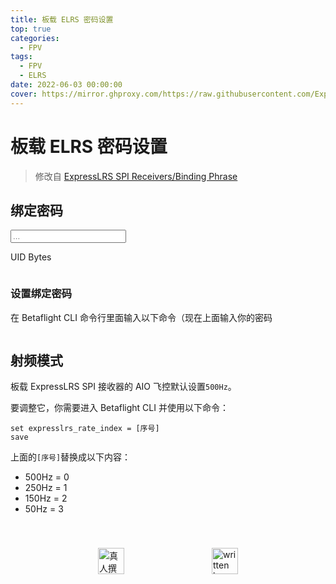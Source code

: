 ```yaml
---
title: 板载 ELRS 密码设置
top: true
categories:
  - FPV
tags:
  - FPV
  - ELRS
date: 2022-06-03 00:00:00
cover: https://mirror.ghproxy.com/https://raw.githubusercontent.com/ExpressLRS/ExpressLRS-Hardware/master/img/banner.png
---
```


# 板载 ELRS 密码设置

> 修改自 [ExpressLRS SPI Receivers/Binding Phrase](https://www.expresslrs.org/2.0/hardware/spi-receivers/#binding-phrase)

## 绑定密码

<div class=bp-wrapper>
    <input class="bp-input" type=text placeholder=... autocomplete=off>
</div>

UID Bytes

<div class=highlight>
    <pre><code></code></pre>
</div>

### 设置绑定密码

在 Betaflight CLI 命令行里面输入以下命令（现在上面输入你的密码

<div class=highlight>
    <pre><code></code></pre>
</div>

## 射频模式

板载 ExpressLRS SPI 接收器的 AIO 飞控默认设置`500Hz`。

要调整它，你需要进入 Betaflight CLI 并使用以下命令：

<div class=highlight>
    <pre><code>set expresslrs_rate_index = [序号]<br>save</code></pre>
</div>

上面的`[序号]`替换成以下内容：

- 500Hz = 0
- 250Hz = 1
- 150Hz = 2
- 50Hz = 3

<div style="display: flex;align-items: center;justify-content: space-evenly;padding-top: 40px;">
  <img src="https://mirror.ghproxy.com/https://raw.githubusercontent.com/L1cardo/l1cardo.github.io/blog/themes/butterfly/source/img/notbyai_cn.png" alt="真人撰写" style="height: 42px;">
  <img src="https://mirror.ghproxy.com/https://raw.githubusercontent.com/L1cardo/l1cardo.github.io/blog/themes/butterfly/source/img/notbyai_en.png" alt="written by human" style="height: 42px;">
</div>

<script type=text/javascript>
    window.addEventListener("load", (event) => {
        initBindingPhraseGen();
    });
</script>
<script type=text/javascript>
    function getBytesFromWordArray(wordArray) {
        const result = [];
        result.push(wordArray.words[0] >>> 24);
        result.push((wordArray.words[0] >>> 16) & 0xff);
        result.push((wordArray.words[0] >>> 8) & 0xff);
        result.push(wordArray.words[0] & 0xff);
        result.push(wordArray.words[1] >>> 24);
        result.push((wordArray.words[1] >>> 16) & 0xff);
        return result;
    }
    function uidBytesFromText(text) {
        const bindingPhraseFull = `-DMY_BINDING_PHRASE="${text}"`;
        const bindingPhraseFullEncoded = CryptoJS.enc.Utf8.parse(bindingPhraseFull);
        const bindingPhraseHashed = CryptoJS.MD5(bindingPhraseFullEncoded);
        const uidBytes = getBytesFromWordArray(bindingPhraseHashed);
        return uidBytes;
        }
    function initBindingPhraseGen() {
        const codeTags = document.getElementsByTagName("code");
        const codeTagsArr = [...codeTags];
        const emptyCodeTags = codeTagsArr.filter((codeTag) => {
            return codeTag.innerText.trim() === "";
        });
        if (emptyCodeTags.length !== 2) {
            return;
        }
        const [output, bfOutput] = emptyCodeTags;
        output.textContent = "";
        function setOutput(text) {
            const uidBytes = uidBytesFromText(text);
            output.textContent = uidBytes;
            bfOutput.textContent = `set expresslrs_uid = ${uidBytes}\nsave`;
        }
        function updateValue(e) {
            setOutput(e.target.value);
        }
        const input = document.querySelector(".bp-input");
        if (!input) {
            return;
        }
        input.addEventListener("input", updateValue);
        setOutput("");
    }
</script>
<!-- crypto-js -->
<script>
    !function(t,e){"object"==typeof exports?module.exports=exports=e():"function"==typeof define&&define.amd?define([],e):t.CryptoJS=e()}(this,function(){var n,o,s,a,h,t,e,l,r,i,c,f,d,u,p,S,x,b,A,H,z,_,v,g,y,B,w,k,m,C,D,E,R,M,F,P,W,O,I,U=U||function(h){var i;if("undefined"!=typeof window&&window.crypto&&(i=window.crypto),"undefined"!=typeof self&&self.crypto&&(i=self.crypto),!(i=!(i=!(i="undefined"!=typeof globalThis&&globalThis.crypto?globalThis.crypto:i)&&"undefined"!=typeof window&&window.msCrypto?window.msCrypto:i)&&"undefined"!=typeof global&&global.crypto?global.crypto:i)&&"function"==typeof require)try{i=require("crypto")}catch(t){}var r=Object.create||function(t){return e.prototype=t,t=new e,e.prototype=null,t};function e(){}var t={},n=t.lib={},o=n.Base={extend:function(t){var e=r(this);return t&&e.mixIn(t),e.hasOwnProperty("init")&&this.init!==e.init||(e.init=function(){e.$super.init.apply(this,arguments)}),(e.init.prototype=e).$super=this,e},create:function(){var t=this.extend();return t.init.apply(t,arguments),t},init:function(){},mixIn:function(t){for(var e in t)t.hasOwnProperty(e)&&(this[e]=t[e]);t.hasOwnProperty("toString")&&(this.toString=t.toString)},clone:function(){return this.init.prototype.extend(this)}},l=n.WordArray=o.extend({init:function(t,e){t=this.words=t||[],this.sigBytes=null!=e?e:4*t.length},toString:function(t){return(t||c).stringify(this)},concat:function(t){var e=this.words,r=t.words,i=this.sigBytes,n=t.sigBytes;if(this.clamp(),i%4)for(var o=0;o<n;o++){var s=r[o>>>2]>>>24-o%4*8&255;e[i+o>>>2]|=s<<24-(i+o)%4*8}else for(var c=0;c<n;c+=4)e[i+c>>>2]=r[c>>>2];return this.sigBytes+=n,this},clamp:function(){var t=this.words,e=this.sigBytes;t[e>>>2]&=4294967295<<32-e%4*8,t.length=h.ceil(e/4)},clone:function(){var t=o.clone.call(this);return t.words=this.words.slice(0),t},random:function(t){for(var e=[],r=0;r<t;r+=4)e.push(function(){if(i){if("function"==typeof i.getRandomValues)try{return i.getRandomValues(new Uint32Array(1))[0]}catch(t){}if("function"==typeof i.randomBytes)try{return i.randomBytes(4).readInt32LE()}catch(t){}}throw new Error("Native crypto module could not be used to get secure random number.")}());return new l.init(e,t)}}),s=t.enc={},c=s.Hex={stringify:function(t){for(var e=t.words,r=t.sigBytes,i=[],n=0;n<r;n++){var o=e[n>>>2]>>>24-n%4*8&255;i.push((o>>>4).toString(16)),i.push((15&o).toString(16))}return i.join("")},parse:function(t){for(var e=t.length,r=[],i=0;i<e;i+=2)r[i>>>3]|=parseInt(t.substr(i,2),16)<<24-i%8*4;return new l.init(r,e/2)}},a=s.Latin1={stringify:function(t){for(var e=t.words,r=t.sigBytes,i=[],n=0;n<r;n++){var o=e[n>>>2]>>>24-n%4*8&255;i.push(String.fromCharCode(o))}return i.join("")},parse:function(t){for(var e=t.length,r=[],i=0;i<e;i++)r[i>>>2]|=(255&t.charCodeAt(i))<<24-i%4*8;return new l.init(r,e)}},f=s.Utf8={stringify:function(t){try{return decodeURIComponent(escape(a.stringify(t)))}catch(t){throw new Error("Malformed UTF-8 data")}},parse:function(t){return a.parse(unescape(encodeURIComponent(t)))}},d=n.BufferedBlockAlgorithm=o.extend({reset:function(){this._data=new l.init,this._nDataBytes=0},_append:function(t){"string"==typeof t&&(t=f.parse(t)),this._data.concat(t),this._nDataBytes+=t.sigBytes},_process:function(t){var e,r=this._data,i=r.words,n=r.sigBytes,o=this.blockSize,s=n/(4*o),c=(s=t?h.ceil(s):h.max((0|s)-this._minBufferSize,0))*o,n=h.min(4*c,n);if(c){for(var a=0;a<c;a+=o)this._doProcessBlock(i,a);e=i.splice(0,c),r.sigBytes-=n}return new l.init(e,n)},clone:function(){var t=o.clone.call(this);return t._data=this._data.clone(),t},_minBufferSize:0}),u=(n.Hasher=d.extend({cfg:o.extend(),init:function(t){this.cfg=this.cfg.extend(t),this.reset()},reset:function(){d.reset.call(this),this._doReset()},update:function(t){return this._append(t),this._process(),this},finalize:function(t){return t&&this._append(t),this._doFinalize()},blockSize:16,_createHelper:function(r){return function(t,e){return new r.init(e).finalize(t)}},_createHmacHelper:function(r){return function(t,e){return new u.HMAC.init(r,e).finalize(t)}}}),t.algo={});return t}(Math);function K(t,e,r){return t&e|~t&r}function X(t,e,r){return t&r|e&~r}function L(t,e){return t<<e|t>>>32-e}function j(t,e,r,i){var n,o=this._iv;o?(n=o.slice(0),this._iv=void 0):n=this._prevBlock,i.encryptBlock(n,0);for(var s=0;s<r;s++)t[e+s]^=n[s]}function T(t){var e,r,i;return 255==(t>>24&255)?(r=t>>8&255,i=255&t,255===(e=t>>16&255)?(e=0,255===r?(r=0,255===i?i=0:++i):++r):++e,t=0,t+=e<<16,t+=r<<8,t+=i):t+=1<<24,t}function N(){for(var t=this._X,e=this._C,r=0;r<8;r++)E[r]=e[r];e[0]=e[0]+1295307597+this._b|0,e[1]=e[1]+3545052371+(e[0]>>>0<E[0]>>>0?1:0)|0,e[2]=e[2]+886263092+(e[1]>>>0<E[1]>>>0?1:0)|0,e[3]=e[3]+1295307597+(e[2]>>>0<E[2]>>>0?1:0)|0,e[4]=e[4]+3545052371+(e[3]>>>0<E[3]>>>0?1:0)|0,e[5]=e[5]+886263092+(e[4]>>>0<E[4]>>>0?1:0)|0,e[6]=e[6]+1295307597+(e[5]>>>0<E[5]>>>0?1:0)|0,e[7]=e[7]+3545052371+(e[6]>>>0<E[6]>>>0?1:0)|0,this._b=e[7]>>>0<E[7]>>>0?1:0;for(r=0;r<8;r++){var i=t[r]+e[r],n=65535&i,o=i>>>16;R[r]=((n*n>>>17)+n*o>>>15)+o*o^((4294901760&i)*i|0)+((65535&i)*i|0)}t[0]=R[0]+(R[7]<<16|R[7]>>>16)+(R[6]<<16|R[6]>>>16)|0,t[1]=R[1]+(R[0]<<8|R[0]>>>24)+R[7]|0,t[2]=R[2]+(R[1]<<16|R[1]>>>16)+(R[0]<<16|R[0]>>>16)|0,t[3]=R[3]+(R[2]<<8|R[2]>>>24)+R[1]|0,t[4]=R[4]+(R[3]<<16|R[3]>>>16)+(R[2]<<16|R[2]>>>16)|0,t[5]=R[5]+(R[4]<<8|R[4]>>>24)+R[3]|0,t[6]=R[6]+(R[5]<<16|R[5]>>>16)+(R[4]<<16|R[4]>>>16)|0,t[7]=R[7]+(R[6]<<8|R[6]>>>24)+R[5]|0}function q(){for(var t=this._X,e=this._C,r=0;r<8;r++)O[r]=e[r];e[0]=e[0]+1295307597+this._b|0,e[1]=e[1]+3545052371+(e[0]>>>0<O[0]>>>0?1:0)|0,e[2]=e[2]+886263092+(e[1]>>>0<O[1]>>>0?1:0)|0,e[3]=e[3]+1295307597+(e[2]>>>0<O[2]>>>0?1:0)|0,e[4]=e[4]+3545052371+(e[3]>>>0<O[3]>>>0?1:0)|0,e[5]=e[5]+886263092+(e[4]>>>0<O[4]>>>0?1:0)|0,e[6]=e[6]+1295307597+(e[5]>>>0<O[5]>>>0?1:0)|0,e[7]=e[7]+3545052371+(e[6]>>>0<O[6]>>>0?1:0)|0,this._b=e[7]>>>0<O[7]>>>0?1:0;for(r=0;r<8;r++){var i=t[r]+e[r],n=65535&i,o=i>>>16;I[r]=((n*n>>>17)+n*o>>>15)+o*o^((4294901760&i)*i|0)+((65535&i)*i|0)}t[0]=I[0]+(I[7]<<16|I[7]>>>16)+(I[6]<<16|I[6]>>>16)|0,t[1]=I[1]+(I[0]<<8|I[0]>>>24)+I[7]|0,t[2]=I[2]+(I[1]<<16|I[1]>>>16)+(I[0]<<16|I[0]>>>16)|0,t[3]=I[3]+(I[2]<<8|I[2]>>>24)+I[1]|0,t[4]=I[4]+(I[3]<<16|I[3]>>>16)+(I[2]<<16|I[2]>>>16)|0,t[5]=I[5]+(I[4]<<8|I[4]>>>24)+I[3]|0,t[6]=I[6]+(I[5]<<16|I[5]>>>16)+(I[4]<<16|I[4]>>>16)|0,t[7]=I[7]+(I[6]<<8|I[6]>>>24)+I[5]|0}return F=(M=U).lib,n=F.Base,o=F.WordArray,(M=M.x64={}).Word=n.extend({init:function(t,e){this.high=t,this.low=e}}),M.WordArray=n.extend({init:function(t,e){t=this.words=t||[],this.sigBytes=null!=e?e:8*t.length},toX32:function(){for(var t=this.words,e=t.length,r=[],i=0;i<e;i++){var n=t[i];r.push(n.high),r.push(n.low)}return o.create(r,this.sigBytes)},clone:function(){for(var t=n.clone.call(this),e=t.words=this.words.slice(0),r=e.length,i=0;i<r;i++)e[i]=e[i].clone();return t}}),"function"==typeof ArrayBuffer&&(P=U.lib.WordArray,s=P.init,(P.init=function(t){if((t=(t=t instanceof ArrayBuffer?new Uint8Array(t):t)instanceof Int8Array||"undefined"!=typeof Uint8ClampedArray&&t instanceof Uint8ClampedArray||t instanceof Int16Array||t instanceof Uint16Array||t instanceof Int32Array||t instanceof Uint32Array||t instanceof Float32Array||t instanceof Float64Array?new Uint8Array(t.buffer,t.byteOffset,t.byteLength):t)instanceof Uint8Array){for(var e=t.byteLength,r=[],i=0;i<e;i++)r[i>>>2]|=t[i]<<24-i%4*8;s.call(this,r,e)}else s.apply(this,arguments)}).prototype=P),function(){var t=U,n=t.lib.WordArray,t=t.enc;t.Utf16=t.Utf16BE={stringify:function(t){for(var e=t.words,r=t.sigBytes,i=[],n=0;n<r;n+=2){var o=e[n>>>2]>>>16-n%4*8&65535;i.push(String.fromCharCode(o))}return i.join("")},parse:function(t){for(var e=t.length,r=[],i=0;i<e;i++)r[i>>>1]|=t.charCodeAt(i)<<16-i%2*16;return n.create(r,2*e)}};function s(t){return t<<8&4278255360|t>>>8&16711935}t.Utf16LE={stringify:function(t){for(var e=t.words,r=t.sigBytes,i=[],n=0;n<r;n+=2){var o=s(e[n>>>2]>>>16-n%4*8&65535);i.push(String.fromCharCode(o))}return i.join("")},parse:function(t){for(var e=t.length,r=[],i=0;i<e;i++)r[i>>>1]|=s(t.charCodeAt(i)<<16-i%2*16);return n.create(r,2*e)}}}(),a=(w=U).lib.WordArray,w.enc.Base64={stringify:function(t){var e=t.words,r=t.sigBytes,i=this._map;t.clamp();for(var n=[],o=0;o<r;o+=3)for(var s=(e[o>>>2]>>>24-o%4*8&255)<<16|(e[o+1>>>2]>>>24-(o+1)%4*8&255)<<8|e[o+2>>>2]>>>24-(o+2)%4*8&255,c=0;c<4&&o+.75*c<r;c++)n.push(i.charAt(s>>>6*(3-c)&63));var a=i.charAt(64);if(a)for(;n.length%4;)n.push(a);return n.join("")},parse:function(t){var e=t.length,r=this._map;if(!(i=this._reverseMap))for(var i=this._reverseMap=[],n=0;n<r.length;n++)i[r.charCodeAt(n)]=n;var o=r.charAt(64);return!o||-1!==(o=t.indexOf(o))&&(e=o),function(t,e,r){for(var i=[],n=0,o=0;o<e;o++){var s,c;o%4&&(s=r[t.charCodeAt(o-1)]<<o%4*2,c=r[t.charCodeAt(o)]>>>6-o%4*2,c=s|c,i[n>>>2]|=c<<24-n%4*8,n++)}return a.create(i,n)}(t,e,i)},_map:"ABCDEFGHIJKLMNOPQRSTUVWXYZabcdefghijklmnopqrstuvwxyz0123456789+/="},h=(F=U).lib.WordArray,F.enc.Base64url={stringify:function(t,e=!0){var r=t.words,i=t.sigBytes,n=e?this._safe_map:this._map;t.clamp();for(var o=[],s=0;s<i;s+=3)for(var c=(r[s>>>2]>>>24-s%4*8&255)<<16|(r[s+1>>>2]>>>24-(s+1)%4*8&255)<<8|r[s+2>>>2]>>>24-(s+2)%4*8&255,a=0;a<4&&s+.75*a<i;a++)o.push(n.charAt(c>>>6*(3-a)&63));var h=n.charAt(64);if(h)for(;o.length%4;)o.push(h);return o.join("")},parse:function(t,e=!0){var r=t.length,i=e?this._safe_map:this._map;if(!(n=this._reverseMap))for(var n=this._reverseMap=[],o=0;o<i.length;o++)n[i.charCodeAt(o)]=o;e=i.charAt(64);return!e||-1!==(e=t.indexOf(e))&&(r=e),function(t,e,r){for(var i=[],n=0,o=0;o<e;o++){var s,c;o%4&&(s=r[t.charCodeAt(o-1)]<<o%4*2,c=r[t.charCodeAt(o)]>>>6-o%4*2,c=s|c,i[n>>>2]|=c<<24-n%4*8,n++)}return h.create(i,n)}(t,r,n)},_map:"ABCDEFGHIJKLMNOPQRSTUVWXYZabcdefghijklmnopqrstuvwxyz0123456789+/=",_safe_map:"ABCDEFGHIJKLMNOPQRSTUVWXYZabcdefghijklmnopqrstuvwxyz0123456789-_"},function(a){var t=U,e=t.lib,r=e.WordArray,i=e.Hasher,e=t.algo,A=[];!function(){for(var t=0;t<64;t++)A[t]=4294967296*a.abs(a.sin(t+1))|0}();e=e.MD5=i.extend({_doReset:function(){this._hash=new r.init([1732584193,4023233417,2562383102,271733878])},_doProcessBlock:function(t,e){for(var r=0;r<16;r++){var i=e+r,n=t[i];t[i]=16711935&(n<<8|n>>>24)|4278255360&(n<<24|n>>>8)}var o=this._hash.words,s=t[e+0],c=t[e+1],a=t[e+2],h=t[e+3],l=t[e+4],f=t[e+5],d=t[e+6],u=t[e+7],p=t[e+8],_=t[e+9],y=t[e+10],v=t[e+11],g=t[e+12],B=t[e+13],w=t[e+14],k=t[e+15],m=H(m=o[0],b=o[1],x=o[2],S=o[3],s,7,A[0]),S=H(S,m,b,x,c,12,A[1]),x=H(x,S,m,b,a,17,A[2]),b=H(b,x,S,m,h,22,A[3]);m=H(m,b,x,S,l,7,A[4]),S=H(S,m,b,x,f,12,A[5]),x=H(x,S,m,b,d,17,A[6]),b=H(b,x,S,m,u,22,A[7]),m=H(m,b,x,S,p,7,A[8]),S=H(S,m,b,x,_,12,A[9]),x=H(x,S,m,b,y,17,A[10]),b=H(b,x,S,m,v,22,A[11]),m=H(m,b,x,S,g,7,A[12]),S=H(S,m,b,x,B,12,A[13]),x=H(x,S,m,b,w,17,A[14]),m=z(m,b=H(b,x,S,m,k,22,A[15]),x,S,c,5,A[16]),S=z(S,m,b,x,d,9,A[17]),x=z(x,S,m,b,v,14,A[18]),b=z(b,x,S,m,s,20,A[19]),m=z(m,b,x,S,f,5,A[20]),S=z(S,m,b,x,y,9,A[21]),x=z(x,S,m,b,k,14,A[22]),b=z(b,x,S,m,l,20,A[23]),m=z(m,b,x,S,_,5,A[24]),S=z(S,m,b,x,w,9,A[25]),x=z(x,S,m,b,h,14,A[26]),b=z(b,x,S,m,p,20,A[27]),m=z(m,b,x,S,B,5,A[28]),S=z(S,m,b,x,a,9,A[29]),x=z(x,S,m,b,u,14,A[30]),m=C(m,b=z(b,x,S,m,g,20,A[31]),x,S,f,4,A[32]),S=C(S,m,b,x,p,11,A[33]),x=C(x,S,m,b,v,16,A[34]),b=C(b,x,S,m,w,23,A[35]),m=C(m,b,x,S,c,4,A[36]),S=C(S,m,b,x,l,11,A[37]),x=C(x,S,m,b,u,16,A[38]),b=C(b,x,S,m,y,23,A[39]),m=C(m,b,x,S,B,4,A[40]),S=C(S,m,b,x,s,11,A[41]),x=C(x,S,m,b,h,16,A[42]),b=C(b,x,S,m,d,23,A[43]),m=C(m,b,x,S,_,4,A[44]),S=C(S,m,b,x,g,11,A[45]),x=C(x,S,m,b,k,16,A[46]),m=D(m,b=C(b,x,S,m,a,23,A[47]),x,S,s,6,A[48]),S=D(S,m,b,x,u,10,A[49]),x=D(x,S,m,b,w,15,A[50]),b=D(b,x,S,m,f,21,A[51]),m=D(m,b,x,S,g,6,A[52]),S=D(S,m,b,x,h,10,A[53]),x=D(x,S,m,b,y,15,A[54]),b=D(b,x,S,m,c,21,A[55]),m=D(m,b,x,S,p,6,A[56]),S=D(S,m,b,x,k,10,A[57]),x=D(x,S,m,b,d,15,A[58]),b=D(b,x,S,m,B,21,A[59]),m=D(m,b,x,S,l,6,A[60]),S=D(S,m,b,x,v,10,A[61]),x=D(x,S,m,b,a,15,A[62]),b=D(b,x,S,m,_,21,A[63]),o[0]=o[0]+m|0,o[1]=o[1]+b|0,o[2]=o[2]+x|0,o[3]=o[3]+S|0},_doFinalize:function(){var t=this._data,e=t.words,r=8*this._nDataBytes,i=8*t.sigBytes;e[i>>>5]|=128<<24-i%32;var n=a.floor(r/4294967296),r=r;e[15+(64+i>>>9<<4)]=16711935&(n<<8|n>>>24)|4278255360&(n<<24|n>>>8),e[14+(64+i>>>9<<4)]=16711935&(r<<8|r>>>24)|4278255360&(r<<24|r>>>8),t.sigBytes=4*(e.length+1),this._process();for(var e=this._hash,o=e.words,s=0;s<4;s++){var c=o[s];o[s]=16711935&(c<<8|c>>>24)|4278255360&(c<<24|c>>>8)}return e},clone:function(){var t=i.clone.call(this);return t._hash=this._hash.clone(),t}});function H(t,e,r,i,n,o,s){s=t+(e&r|~e&i)+n+s;return(s<<o|s>>>32-o)+e}function z(t,e,r,i,n,o,s){s=t+(e&i|r&~i)+n+s;return(s<<o|s>>>32-o)+e}function C(t,e,r,i,n,o,s){s=t+(e^r^i)+n+s;return(s<<o|s>>>32-o)+e}function D(t,e,r,i,n,o,s){s=t+(r^(e|~i))+n+s;return(s<<o|s>>>32-o)+e}t.MD5=i._createHelper(e),t.HmacMD5=i._createHmacHelper(e)}(Math),P=(M=U).lib,t=P.WordArray,e=P.Hasher,P=M.algo,l=[],P=P.SHA1=e.extend({_doReset:function(){this._hash=new t.init([1732584193,4023233417,2562383102,271733878,3285377520])},_doProcessBlock:function(t,e){for(var r=this._hash.words,i=r[0],n=r[1],o=r[2],s=r[3],c=r[4],a=0;a<80;a++){a<16?l[a]=0|t[e+a]:(h=l[a-3]^l[a-8]^l[a-14]^l[a-16],l[a]=h<<1|h>>>31);var h=(i<<5|i>>>27)+c+l[a];h+=a<20?1518500249+(n&o|~n&s):a<40?1859775393+(n^o^s):a<60?(n&o|n&s|o&s)-1894007588:(n^o^s)-899497514,c=s,s=o,o=n<<30|n>>>2,n=i,i=h}r[0]=r[0]+i|0,r[1]=r[1]+n|0,r[2]=r[2]+o|0,r[3]=r[3]+s|0,r[4]=r[4]+c|0},_doFinalize:function(){var t=this._data,e=t.words,r=8*this._nDataBytes,i=8*t.sigBytes;return e[i>>>5]|=128<<24-i%32,e[14+(64+i>>>9<<4)]=Math.floor(r/4294967296),e[15+(64+i>>>9<<4)]=r,t.sigBytes=4*e.length,this._process(),this._hash},clone:function(){var t=e.clone.call(this);return t._hash=this._hash.clone(),t}}),M.SHA1=e._createHelper(P),M.HmacSHA1=e._createHmacHelper(P),function(n){var t=U,e=t.lib,r=e.WordArray,i=e.Hasher,e=t.algo,o=[],p=[];!function(){function t(t){return 4294967296*(t-(0|t))|0}for(var e=2,r=0;r<64;)!function(t){for(var e=n.sqrt(t),r=2;r<=e;r++)if(!(t%r))return;return 1}(e)||(r<8&&(o[r]=t(n.pow(e,.5))),p[r]=t(n.pow(e,1/3)),r++),e++}();var _=[],e=e.SHA256=i.extend({_doReset:function(){this._hash=new r.init(o.slice(0))},_doProcessBlock:function(t,e){for(var r=this._hash.words,i=r[0],n=r[1],o=r[2],s=r[3],c=r[4],a=r[5],h=r[6],l=r[7],f=0;f<64;f++){f<16?_[f]=0|t[e+f]:(d=_[f-15],u=_[f-2],_[f]=((d<<25|d>>>7)^(d<<14|d>>>18)^d>>>3)+_[f-7]+((u<<15|u>>>17)^(u<<13|u>>>19)^u>>>10)+_[f-16]);var d=i&n^i&o^n&o,u=l+((c<<26|c>>>6)^(c<<21|c>>>11)^(c<<7|c>>>25))+(c&a^~c&h)+p[f]+_[f],l=h,h=a,a=c,c=s+u|0,s=o,o=n,n=i,i=u+(((i<<30|i>>>2)^(i<<19|i>>>13)^(i<<10|i>>>22))+d)|0}r[0]=r[0]+i|0,r[1]=r[1]+n|0,r[2]=r[2]+o|0,r[3]=r[3]+s|0,r[4]=r[4]+c|0,r[5]=r[5]+a|0,r[6]=r[6]+h|0,r[7]=r[7]+l|0},_doFinalize:function(){var t=this._data,e=t.words,r=8*this._nDataBytes,i=8*t.sigBytes;return e[i>>>5]|=128<<24-i%32,e[14+(64+i>>>9<<4)]=n.floor(r/4294967296),e[15+(64+i>>>9<<4)]=r,t.sigBytes=4*e.length,this._process(),this._hash},clone:function(){var t=i.clone.call(this);return t._hash=this._hash.clone(),t}});t.SHA256=i._createHelper(e),t.HmacSHA256=i._createHmacHelper(e)}(Math),r=(w=U).lib.WordArray,F=w.algo,i=F.SHA256,F=F.SHA224=i.extend({_doReset:function(){this._hash=new r.init([3238371032,914150663,812702999,4144912697,4290775857,1750603025,1694076839,3204075428])},_doFinalize:function(){var t=i._doFinalize.call(this);return t.sigBytes-=4,t}}),w.SHA224=i._createHelper(F),w.HmacSHA224=i._createHmacHelper(F),function(){var t=U,e=t.lib.Hasher,r=t.x64,i=r.Word,n=r.WordArray,r=t.algo;function o(){return i.create.apply(i,arguments)}var t1=[o(1116352408,3609767458),o(1899447441,602891725),o(3049323471,3964484399),o(3921009573,2173295548),o(961987163,4081628472),o(1508970993,3053834265),o(2453635748,2937671579),o(2870763221,3664609560),o(3624381080,2734883394),o(310598401,1164996542),o(607225278,1323610764),o(1426881987,3590304994),o(1925078388,4068182383),o(2162078206,991336113),o(2614888103,633803317),o(3248222580,3479774868),o(3835390401,2666613458),o(4022224774,944711139),o(264347078,2341262773),o(604807628,2007800933),o(770255983,1495990901),o(1249150122,1856431235),o(1555081692,3175218132),o(1996064986,2198950837),o(2554220882,3999719339),o(2821834349,766784016),o(2952996808,2566594879),o(3210313671,3203337956),o(3336571891,1034457026),o(3584528711,2466948901),o(113926993,3758326383),o(338241895,168717936),o(666307205,1188179964),o(773529912,1546045734),o(1294757372,1522805485),o(1396182291,2643833823),o(1695183700,2343527390),o(1986661051,1014477480),o(2177026350,1206759142),o(2456956037,344077627),o(2730485921,1290863460),o(2820302411,3158454273),o(3259730800,3505952657),o(3345764771,106217008),o(3516065817,3606008344),o(3600352804,1432725776),o(4094571909,1467031594),o(275423344,851169720),o(430227734,3100823752),o(506948616,1363258195),o(659060556,3750685593),o(883997877,3785050280),o(958139571,3318307427),o(1322822218,3812723403),o(1537002063,2003034995),o(1747873779,3602036899),o(1955562222,1575990012),o(2024104815,1125592928),o(2227730452,2716904306),o(2361852424,442776044),o(2428436474,593698344),o(2756734187,3733110249),o(3204031479,2999351573),o(3329325298,3815920427),o(3391569614,3928383900),o(3515267271,566280711),o(3940187606,3454069534),o(4118630271,4000239992),o(116418474,1914138554),o(174292421,2731055270),o(289380356,3203993006),o(460393269,320620315),o(685471733,587496836),o(852142971,1086792851),o(1017036298,365543100),o(1126000580,2618297676),o(1288033470,3409855158),o(1501505948,4234509866),o(1607167915,987167468),o(1816402316,1246189591)],e1=[];!function(){for(var t=0;t<80;t++)e1[t]=o()}();r=r.SHA512=e.extend({_doReset:function(){this._hash=new n.init([new i.init(1779033703,4089235720),new i.init(3144134277,2227873595),new i.init(1013904242,4271175723),new i.init(2773480762,1595750129),new i.init(1359893119,2917565137),new i.init(2600822924,725511199),new i.init(528734635,4215389547),new i.init(1541459225,327033209)])},_doProcessBlock:function(t,e){for(var r=this._hash.words,i=r[0],n=r[1],o=r[2],s=r[3],c=r[4],a=r[5],h=r[6],l=r[7],f=i.high,d=i.low,u=n.high,p=n.low,_=o.high,y=o.low,v=s.high,g=s.low,B=c.high,w=c.low,k=a.high,m=a.low,S=h.high,x=h.low,b=l.high,r=l.low,A=f,H=d,z=u,C=p,D=_,E=y,R=v,M=g,F=B,P=w,W=k,O=m,I=S,U=x,K=b,X=r,L=0;L<80;L++){var j,T,N=e1[L];L<16?(T=N.high=0|t[e+2*L],j=N.low=0|t[e+2*L+1]):($=(q=e1[L-15]).high,J=q.low,G=(Q=e1[L-2]).high,V=Q.low,Z=(Y=e1[L-7]).high,q=Y.low,Y=(Q=e1[L-16]).high,T=(T=(($>>>1|J<<31)^($>>>8|J<<24)^$>>>7)+Z+((j=(Z=(J>>>1|$<<31)^(J>>>8|$<<24)^(J>>>7|$<<25))+q)>>>0<Z>>>0?1:0))+((G>>>19|V<<13)^(G<<3|V>>>29)^G>>>6)+((j+=J=(V>>>19|G<<13)^(V<<3|G>>>29)^(V>>>6|G<<26))>>>0<J>>>0?1:0),j+=$=Q.low,N.high=T=T+Y+(j>>>0<$>>>0?1:0),N.low=j);var q=F&W^~F&I,Z=P&O^~P&U,V=A&z^A&D^z&D,G=(H>>>28|A<<4)^(H<<30|A>>>2)^(H<<25|A>>>7),J=t1[L],Q=J.high,Y=J.low,$=X+((P>>>14|F<<18)^(P>>>18|F<<14)^(P<<23|F>>>9)),N=K+((F>>>14|P<<18)^(F>>>18|P<<14)^(F<<23|P>>>9))+($>>>0<X>>>0?1:0),J=G+(H&C^H&E^C&E),K=I,X=U,I=W,U=O,W=F,O=P,F=R+(N=(N=(N=N+q+(($=$+Z)>>>0<Z>>>0?1:0))+Q+(($=$+Y)>>>0<Y>>>0?1:0))+T+(($=$+j)>>>0<j>>>0?1:0))+((P=M+$|0)>>>0<M>>>0?1:0)|0,R=D,M=E,D=z,E=C,z=A,C=H,A=N+(((A>>>28|H<<4)^(A<<30|H>>>2)^(A<<25|H>>>7))+V+(J>>>0<G>>>0?1:0))+((H=$+J|0)>>>0<$>>>0?1:0)|0}d=i.low=d+H,i.high=f+A+(d>>>0<H>>>0?1:0),p=n.low=p+C,n.high=u+z+(p>>>0<C>>>0?1:0),y=o.low=y+E,o.high=_+D+(y>>>0<E>>>0?1:0),g=s.low=g+M,s.high=v+R+(g>>>0<M>>>0?1:0),w=c.low=w+P,c.high=B+F+(w>>>0<P>>>0?1:0),m=a.low=m+O,a.high=k+W+(m>>>0<O>>>0?1:0),x=h.low=x+U,h.high=S+I+(x>>>0<U>>>0?1:0),r=l.low=r+X,l.high=b+K+(r>>>0<X>>>0?1:0)},_doFinalize:function(){var t=this._data,e=t.words,r=8*this._nDataBytes,i=8*t.sigBytes;return e[i>>>5]|=128<<24-i%32,e[30+(128+i>>>10<<5)]=Math.floor(r/4294967296),e[31+(128+i>>>10<<5)]=r,t.sigBytes=4*e.length,this._process(),this._hash.toX32()},clone:function(){var t=e.clone.call(this);return t._hash=this._hash.clone(),t},blockSize:32});t.SHA512=e._createHelper(r),t.HmacSHA512=e._createHmacHelper(r)}(),P=(M=U).x64,c=P.Word,f=P.WordArray,P=M.algo,d=P.SHA512,P=P.SHA384=d.extend({_doReset:function(){this._hash=new f.init([new c.init(3418070365,3238371032),new c.init(1654270250,914150663),new c.init(2438529370,812702999),new c.init(355462360,4144912697),new c.init(1731405415,4290775857),new c.init(2394180231,1750603025),new c.init(3675008525,1694076839),new c.init(1203062813,3204075428)])},_doFinalize:function(){var t=d._doFinalize.call(this);return t.sigBytes-=16,t}}),M.SHA384=d._createHelper(P),M.HmacSHA384=d._createHmacHelper(P),function(l){var t=U,e=t.lib,f=e.WordArray,i=e.Hasher,d=t.x64.Word,e=t.algo,A=[],H=[],z=[];!function(){for(var t=1,e=0,r=0;r<24;r++){A[t+5*e]=(r+1)*(r+2)/2%64;var i=(2*t+3*e)%5;t=e%5,e=i}for(t=0;t<5;t++)for(e=0;e<5;e++)H[t+5*e]=e+(2*t+3*e)%5*5;for(var n=1,o=0;o<24;o++){for(var s,c=0,a=0,h=0;h<7;h++)1&n&&((s=(1<<h)-1)<32?a^=1<<s:c^=1<<s-32),128&n?n=n<<1^113:n<<=1;z[o]=d.create(c,a)}}();var C=[];!function(){for(var t=0;t<25;t++)C[t]=d.create()}();e=e.SHA3=i.extend({cfg:i.cfg.extend({outputLength:512}),_doReset:function(){for(var t=this._state=[],e=0;e<25;e++)t[e]=new d.init;this.blockSize=(1600-2*this.cfg.outputLength)/32},_doProcessBlock:function(t,e){for(var r=this._state,i=this.blockSize/2,n=0;n<i;n++){var o=t[e+2*n],s=t[e+2*n+1],o=16711935&(o<<8|o>>>24)|4278255360&(o<<24|o>>>8);(m=r[n]).high^=s=16711935&(s<<8|s>>>24)|4278255360&(s<<24|s>>>8),m.low^=o}for(var c=0;c<24;c++){for(var a=0;a<5;a++){for(var h=0,l=0,f=0;f<5;f++)h^=(m=r[a+5*f]).high,l^=m.low;var d=C[a];d.high=h,d.low=l}for(a=0;a<5;a++)for(var u=C[(a+4)%5],p=C[(a+1)%5],_=p.high,p=p.low,h=u.high^(_<<1|p>>>31),l=u.low^(p<<1|_>>>31),f=0;f<5;f++)(m=r[a+5*f]).high^=h,m.low^=l;for(var y=1;y<25;y++){var v=(m=r[y]).high,g=m.low,B=A[y];l=B<32?(h=v<<B|g>>>32-B,g<<B|v>>>32-B):(h=g<<B-32|v>>>64-B,v<<B-32|g>>>64-B);B=C[H[y]];B.high=h,B.low=l}var w=C[0],k=r[0];w.high=k.high,w.low=k.low;for(a=0;a<5;a++)for(f=0;f<5;f++){var m=r[y=a+5*f],S=C[y],x=C[(a+1)%5+5*f],b=C[(a+2)%5+5*f];m.high=S.high^~x.high&b.high,m.low=S.low^~x.low&b.low}m=r[0],k=z[c];m.high^=k.high,m.low^=k.low}},_doFinalize:function(){var t=this._data,e=t.words,r=(this._nDataBytes,8*t.sigBytes),i=32*this.blockSize;e[r>>>5]|=1<<24-r%32,e[(l.ceil((1+r)/i)*i>>>5)-1]|=128,t.sigBytes=4*e.length,this._process();for(var n=this._state,e=this.cfg.outputLength/8,o=e/8,s=[],c=0;c<o;c++){var a=n[c],h=a.high,a=a.low,h=16711935&(h<<8|h>>>24)|4278255360&(h<<24|h>>>8);s.push(a=16711935&(a<<8|a>>>24)|4278255360&(a<<24|a>>>8)),s.push(h)}return new f.init(s,e)},clone:function(){for(var t=i.clone.call(this),e=t._state=this._state.slice(0),r=0;r<25;r++)e[r]=e[r].clone();return t}});t.SHA3=i._createHelper(e),t.HmacSHA3=i._createHmacHelper(e)}(Math),Math,F=(w=U).lib,u=F.WordArray,p=F.Hasher,F=w.algo,S=u.create([0,1,2,3,4,5,6,7,8,9,10,11,12,13,14,15,7,4,13,1,10,6,15,3,12,0,9,5,2,14,11,8,3,10,14,4,9,15,8,1,2,7,0,6,13,11,5,12,1,9,11,10,0,8,12,4,13,3,7,15,14,5,6,2,4,0,5,9,7,12,2,10,14,1,3,8,11,6,15,13]),x=u.create([5,14,7,0,9,2,11,4,13,6,15,8,1,10,3,12,6,11,3,7,0,13,5,10,14,15,8,12,4,9,1,2,15,5,1,3,7,14,6,9,11,8,12,2,10,0,4,13,8,6,4,1,3,11,15,0,5,12,2,13,9,7,10,14,12,15,10,4,1,5,8,7,6,2,13,14,0,3,9,11]),b=u.create([11,14,15,12,5,8,7,9,11,13,14,15,6,7,9,8,7,6,8,13,11,9,7,15,7,12,15,9,11,7,13,12,11,13,6,7,14,9,13,15,14,8,13,6,5,12,7,5,11,12,14,15,14,15,9,8,9,14,5,6,8,6,5,12,9,15,5,11,6,8,13,12,5,12,13,14,11,8,5,6]),A=u.create([8,9,9,11,13,15,15,5,7,7,8,11,14,14,12,6,9,13,15,7,12,8,9,11,7,7,12,7,6,15,13,11,9,7,15,11,8,6,6,14,12,13,5,14,13,13,7,5,15,5,8,11,14,14,6,14,6,9,12,9,12,5,15,8,8,5,12,9,12,5,14,6,8,13,6,5,15,13,11,11]),H=u.create([0,1518500249,1859775393,2400959708,2840853838]),z=u.create([1352829926,1548603684,1836072691,2053994217,0]),F=F.RIPEMD160=p.extend({_doReset:function(){this._hash=u.create([1732584193,4023233417,2562383102,271733878,3285377520])},_doProcessBlock:function(t,e){for(var r=0;r<16;r++){var i=e+r,n=t[i];t[i]=16711935&(n<<8|n>>>24)|4278255360&(n<<24|n>>>8)}for(var o,s,c,a,h,l,f=this._hash.words,d=H.words,u=z.words,p=S.words,_=x.words,y=b.words,v=A.words,g=o=f[0],B=s=f[1],w=c=f[2],k=a=f[3],m=h=f[4],r=0;r<80;r+=1)l=o+t[e+p[r]]|0,l+=r<16?(s^c^a)+d[0]:r<32?K(s,c,a)+d[1]:r<48?((s|~c)^a)+d[2]:r<64?X(s,c,a)+d[3]:(s^(c|~a))+d[4],l=(l=L(l|=0,y[r]))+h|0,o=h,h=a,a=L(c,10),c=s,s=l,l=g+t[e+_[r]]|0,l+=r<16?(B^(w|~k))+u[0]:r<32?X(B,w,k)+u[1]:r<48?((B|~w)^k)+u[2]:r<64?K(B,w,k)+u[3]:(B^w^k)+u[4],l=(l=L(l|=0,v[r]))+m|0,g=m,m=k,k=L(w,10),w=B,B=l;l=f[1]+c+k|0,f[1]=f[2]+a+m|0,f[2]=f[3]+h+g|0,f[3]=f[4]+o+B|0,f[4]=f[0]+s+w|0,f[0]=l},_doFinalize:function(){var t=this._data,e=t.words,r=8*this._nDataBytes,i=8*t.sigBytes;e[i>>>5]|=128<<24-i%32,e[14+(64+i>>>9<<4)]=16711935&(r<<8|r>>>24)|4278255360&(r<<24|r>>>8),t.sigBytes=4*(e.length+1),this._process();for(var e=this._hash,n=e.words,o=0;o<5;o++){var s=n[o];n[o]=16711935&(s<<8|s>>>24)|4278255360&(s<<24|s>>>8)}return e},clone:function(){var t=p.clone.call(this);return t._hash=this._hash.clone(),t}}),w.RIPEMD160=p._createHelper(F),w.HmacRIPEMD160=p._createHmacHelper(F),P=(M=U).lib.Base,_=M.enc.Utf8,M.algo.HMAC=P.extend({init:function(t,e){t=this._hasher=new t.init,"string"==typeof e&&(e=_.parse(e));var r=t.blockSize,i=4*r;(e=e.sigBytes>i?t.finalize(e):e).clamp();for(var t=this._oKey=e.clone(),e=this._iKey=e.clone(),n=t.words,o=e.words,s=0;s<r;s++)n[s]^=1549556828,o[s]^=909522486;t.sigBytes=e.sigBytes=i,this.reset()},reset:function(){var t=this._hasher;t.reset(),t.update(this._iKey)},update:function(t){return this._hasher.update(t),this},finalize:function(t){var e=this._hasher,t=e.finalize(t);return e.reset(),e.finalize(this._oKey.clone().concat(t))}}),F=(w=U).lib,M=F.Base,v=F.WordArray,P=w.algo,F=P.SHA1,g=P.HMAC,y=P.PBKDF2=M.extend({cfg:M.extend({keySize:4,hasher:F,iterations:1}),init:function(t){this.cfg=this.cfg.extend(t)},compute:function(t,e){for(var r=this.cfg,i=g.create(r.hasher,t),n=v.create(),o=v.create([1]),s=n.words,c=o.words,a=r.keySize,h=r.iterations;s.length<a;){var l=i.update(e).finalize(o);i.reset();for(var f=l.words,d=f.length,u=l,p=1;p<h;p++){u=i.finalize(u),i.reset();for(var _=u.words,y=0;y<d;y++)f[y]^=_[y]}n.concat(l),c[0]++}return n.sigBytes=4*a,n}}),w.PBKDF2=function(t,e,r){return y.create(r).compute(t,e)},M=(P=U).lib,F=M.Base,B=M.WordArray,w=P.algo,M=w.MD5,k=w.EvpKDF=F.extend({cfg:F.extend({keySize:4,hasher:M,iterations:1}),init:function(t){this.cfg=this.cfg.extend(t)},compute:function(t,e){for(var r,i=this.cfg,n=i.hasher.create(),o=B.create(),s=o.words,c=i.keySize,a=i.iterations;s.length<c;){r&&n.update(r),r=n.update(t).finalize(e),n.reset();for(var h=1;h<a;h++)r=n.finalize(r),n.reset();o.concat(r)}return o.sigBytes=4*c,o}}),P.EvpKDF=function(t,e,r){return k.create(r).compute(t,e)},U.lib.Cipher||function(){var t=U,e=t.lib,r=e.Base,s=e.WordArray,i=e.BufferedBlockAlgorithm,n=t.enc,o=(n.Utf8,n.Base64),c=t.algo.EvpKDF,a=e.Cipher=i.extend({cfg:r.extend(),createEncryptor:function(t,e){return this.create(this._ENC_XFORM_MODE,t,e)},createDecryptor:function(t,e){return this.create(this._DEC_XFORM_MODE,t,e)},init:function(t,e,r){this.cfg=this.cfg.extend(r),this._xformMode=t,this._key=e,this.reset()},reset:function(){i.reset.call(this),this._doReset()},process:function(t){return this._append(t),this._process()},finalize:function(t){return t&&this._append(t),this._doFinalize()},keySize:4,ivSize:4,_ENC_XFORM_MODE:1,_DEC_XFORM_MODE:2,_createHelper:function(i){return{encrypt:function(t,e,r){return h(e).encrypt(i,t,e,r)},decrypt:function(t,e,r){return h(e).decrypt(i,t,e,r)}}}});function h(t){return"string"==typeof t?p:u}e.StreamCipher=a.extend({_doFinalize:function(){return this._process(!0)},blockSize:1});var l=t.mode={},n=e.BlockCipherMode=r.extend({createEncryptor:function(t,e){return this.Encryptor.create(t,e)},createDecryptor:function(t,e){return this.Decryptor.create(t,e)},init:function(t,e){this._cipher=t,this._iv=e}}),n=l.CBC=((l=n.extend()).Encryptor=l.extend({processBlock:function(t,e){var r=this._cipher,i=r.blockSize;f.call(this,t,e,i),r.encryptBlock(t,e),this._prevBlock=t.slice(e,e+i)}}),l.Decryptor=l.extend({processBlock:function(t,e){var r=this._cipher,i=r.blockSize,n=t.slice(e,e+i);r.decryptBlock(t,e),f.call(this,t,e,i),this._prevBlock=n}}),l);function f(t,e,r){var i,n=this._iv;n?(i=n,this._iv=void 0):i=this._prevBlock;for(var o=0;o<r;o++)t[e+o]^=i[o]}var l=(t.pad={}).Pkcs7={pad:function(t,e){for(var e=4*e,r=e-t.sigBytes%e,i=r<<24|r<<16|r<<8|r,n=[],o=0;o<r;o+=4)n.push(i);e=s.create(n,r);t.concat(e)},unpad:function(t){var e=255&t.words[t.sigBytes-1>>>2];t.sigBytes-=e}},d=(e.BlockCipher=a.extend({cfg:a.cfg.extend({mode:n,padding:l}),reset:function(){var t;a.reset.call(this);var e=this.cfg,r=e.iv,e=e.mode;this._xformMode==this._ENC_XFORM_MODE?t=e.createEncryptor:(t=e.createDecryptor,this._minBufferSize=1),this._mode&&this._mode.__creator==t?this._mode.init(this,r&&r.words):(this._mode=t.call(e,this,r&&r.words),this._mode.__creator=t)},_doProcessBlock:function(t,e){this._mode.processBlock(t,e)},_doFinalize:function(){var t,e=this.cfg.padding;return this._xformMode==this._ENC_XFORM_MODE?(e.pad(this._data,this.blockSize),t=this._process(!0)):(t=this._process(!0),e.unpad(t)),t},blockSize:4}),e.CipherParams=r.extend({init:function(t){this.mixIn(t)},toString:function(t){return(t||this.formatter).stringify(this)}})),l=(t.format={}).OpenSSL={stringify:function(t){var e=t.ciphertext,t=t.salt,e=t?s.create([1398893684,1701076831]).concat(t).concat(e):e;return e.toString(o)},parse:function(t){var e,r=o.parse(t),t=r.words;return 1398893684==t[0]&&1701076831==t[1]&&(e=s.create(t.slice(2,4)),t.splice(0,4),r.sigBytes-=16),d.create({ciphertext:r,salt:e})}},u=e.SerializableCipher=r.extend({cfg:r.extend({format:l}),encrypt:function(t,e,r,i){i=this.cfg.extend(i);var n=t.createEncryptor(r,i),e=n.finalize(e),n=n.cfg;return d.create({ciphertext:e,key:r,iv:n.iv,algorithm:t,mode:n.mode,padding:n.padding,blockSize:t.blockSize,formatter:i.format})},decrypt:function(t,e,r,i){return i=this.cfg.extend(i),e=this._parse(e,i.format),t.createDecryptor(r,i).finalize(e.ciphertext)},_parse:function(t,e){return"string"==typeof t?e.parse(t,this):t}}),t=(t.kdf={}).OpenSSL={execute:function(t,e,r,i){i=i||s.random(8);t=c.create({keySize:e+r}).compute(t,i),r=s.create(t.words.slice(e),4*r);return t.sigBytes=4*e,d.create({key:t,iv:r,salt:i})}},p=e.PasswordBasedCipher=u.extend({cfg:u.cfg.extend({kdf:t}),encrypt:function(t,e,r,i){r=(i=this.cfg.extend(i)).kdf.execute(r,t.keySize,t.ivSize);i.iv=r.iv;i=u.encrypt.call(this,t,e,r.key,i);return i.mixIn(r),i},decrypt:function(t,e,r,i){i=this.cfg.extend(i),e=this._parse(e,i.format);r=i.kdf.execute(r,t.keySize,t.ivSize,e.salt);return i.iv=r.iv,u.decrypt.call(this,t,e,r.key,i)}})}(),U.mode.CFB=((F=U.lib.BlockCipherMode.extend()).Encryptor=F.extend({processBlock:function(t,e){var r=this._cipher,i=r.blockSize;j.call(this,t,e,i,r),this._prevBlock=t.slice(e,e+i)}}),F.Decryptor=F.extend({processBlock:function(t,e){var r=this._cipher,i=r.blockSize,n=t.slice(e,e+i);j.call(this,t,e,i,r),this._prevBlock=n}}),F),U.mode.CTR=(M=U.lib.BlockCipherMode.extend(),P=M.Encryptor=M.extend({processBlock:function(t,e){var r=this._cipher,i=r.blockSize,n=this._iv,o=this._counter;n&&(o=this._counter=n.slice(0),this._iv=void 0);var s=o.slice(0);r.encryptBlock(s,0),o[i-1]=o[i-1]+1|0;for(var c=0;c<i;c++)t[e+c]^=s[c]}}),M.Decryptor=P,M),U.mode.CTRGladman=(F=U.lib.BlockCipherMode.extend(),P=F.Encryptor=F.extend({processBlock:function(t,e){var r=this._cipher,i=r.blockSize,n=this._iv,o=this._counter;n&&(o=this._counter=n.slice(0),this._iv=void 0),0===((n=o)[0]=T(n[0]))&&(n[1]=T(n[1]));var s=o.slice(0);r.encryptBlock(s,0);for(var c=0;c<i;c++)t[e+c]^=s[c]}}),F.Decryptor=P,F),U.mode.OFB=(M=U.lib.BlockCipherMode.extend(),P=M.Encryptor=M.extend({processBlock:function(t,e){var r=this._cipher,i=r.blockSize,n=this._iv,o=this._keystream;n&&(o=this._keystream=n.slice(0),this._iv=void 0),r.encryptBlock(o,0);for(var s=0;s<i;s++)t[e+s]^=o[s]}}),M.Decryptor=P,M),U.mode.ECB=((F=U.lib.BlockCipherMode.extend()).Encryptor=F.extend({processBlock:function(t,e){this._cipher.encryptBlock(t,e)}}),F.Decryptor=F.extend({processBlock:function(t,e){this._cipher.decryptBlock(t,e)}}),F),U.pad.AnsiX923={pad:function(t,e){var r=t.sigBytes,e=4*e,e=e-r%e,r=r+e-1;t.clamp(),t.words[r>>>2]|=e<<24-r%4*8,t.sigBytes+=e},unpad:function(t){var e=255&t.words[t.sigBytes-1>>>2];t.sigBytes-=e}},U.pad.Iso10126={pad:function(t,e){e*=4,e-=t.sigBytes%e;t.concat(U.lib.WordArray.random(e-1)).concat(U.lib.WordArray.create([e<<24],1))},unpad:function(t){var e=255&t.words[t.sigBytes-1>>>2];t.sigBytes-=e}},U.pad.Iso97971={pad:function(t,e){t.concat(U.lib.WordArray.create([2147483648],1)),U.pad.ZeroPadding.pad(t,e)},unpad:function(t){U.pad.ZeroPadding.unpad(t),t.sigBytes--}},U.pad.ZeroPadding={pad:function(t,e){e*=4;t.clamp(),t.sigBytes+=e-(t.sigBytes%e||e)},unpad:function(t){for(var e=t.words,r=t.sigBytes-1,r=t.sigBytes-1;0<=r;r--)if(e[r>>>2]>>>24-r%4*8&255){t.sigBytes=r+1;break}}},U.pad.NoPadding={pad:function(){},unpad:function(){}},m=(P=U).lib.CipherParams,C=P.enc.Hex,P.format.Hex={stringify:function(t){return t.ciphertext.toString(C)},parse:function(t){t=C.parse(t);return m.create({ciphertext:t})}},function(){var t=U,e=t.lib.BlockCipher,r=t.algo,h=[],l=[],f=[],d=[],u=[],p=[],_=[],y=[],v=[],g=[];!function(){for(var t=[],e=0;e<256;e++)t[e]=e<128?e<<1:e<<1^283;for(var r=0,i=0,e=0;e<256;e++){var n=i^i<<1^i<<2^i<<3^i<<4;h[r]=n=n>>>8^255&n^99;var o=t[l[n]=r],s=t[o],c=t[s],a=257*t[n]^16843008*n;f[r]=a<<24|a>>>8,d[r]=a<<16|a>>>16,u[r]=a<<8|a>>>24,p[r]=a,_[n]=(a=16843009*c^65537*s^257*o^16843008*r)<<24|a>>>8,y[n]=a<<16|a>>>16,v[n]=a<<8|a>>>24,g[n]=a,r?(r=o^t[t[t[c^o]]],i^=t[t[i]]):r=i=1}}();var B=[0,1,2,4,8,16,32,64,128,27,54],r=r.AES=e.extend({_doReset:function(){if(!this._nRounds||this._keyPriorReset!==this._key){for(var t=this._keyPriorReset=this._key,e=t.words,r=t.sigBytes/4,i=4*(1+(this._nRounds=6+r)),n=this._keySchedule=[],o=0;o<i;o++)o<r?n[o]=e[o]:(a=n[o-1],o%r?6<r&&o%r==4&&(a=h[a>>>24]<<24|h[a>>>16&255]<<16|h[a>>>8&255]<<8|h[255&a]):(a=h[(a=a<<8|a>>>24)>>>24]<<24|h[a>>>16&255]<<16|h[a>>>8&255]<<8|h[255&a],a^=B[o/r|0]<<24),n[o]=n[o-r]^a);for(var s=this._invKeySchedule=[],c=0;c<i;c++){var a,o=i-c;a=c%4?n[o]:n[o-4],s[c]=c<4||o<=4?a:_[h[a>>>24]]^y[h[a>>>16&255]]^v[h[a>>>8&255]]^g[h[255&a]]}}},encryptBlock:function(t,e){this._doCryptBlock(t,e,this._keySchedule,f,d,u,p,h)},decryptBlock:function(t,e){var r=t[e+1];t[e+1]=t[e+3],t[e+3]=r,this._doCryptBlock(t,e,this._invKeySchedule,_,y,v,g,l);r=t[e+1];t[e+1]=t[e+3],t[e+3]=r},_doCryptBlock:function(t,e,r,i,n,o,s,c){for(var a=this._nRounds,h=t[e]^r[0],l=t[e+1]^r[1],f=t[e+2]^r[2],d=t[e+3]^r[3],u=4,p=1;p<a;p++)var _=i[h>>>24]^n[l>>>16&255]^o[f>>>8&255]^s[255&d]^r[u++],y=i[l>>>24]^n[f>>>16&255]^o[d>>>8&255]^s[255&h]^r[u++],v=i[f>>>24]^n[d>>>16&255]^o[h>>>8&255]^s[255&l]^r[u++],g=i[d>>>24]^n[h>>>16&255]^o[l>>>8&255]^s[255&f]^r[u++],h=_,l=y,f=v,d=g;_=(c[h>>>24]<<24|c[l>>>16&255]<<16|c[f>>>8&255]<<8|c[255&d])^r[u++],y=(c[l>>>24]<<24|c[f>>>16&255]<<16|c[d>>>8&255]<<8|c[255&h])^r[u++],v=(c[f>>>24]<<24|c[d>>>16&255]<<16|c[h>>>8&255]<<8|c[255&l])^r[u++],g=(c[d>>>24]<<24|c[h>>>16&255]<<16|c[l>>>8&255]<<8|c[255&f])^r[u++];t[e]=_,t[e+1]=y,t[e+2]=v,t[e+3]=g},keySize:8});t.AES=e._createHelper(r)}(),function(){var t=U,e=t.lib,i=e.WordArray,r=e.BlockCipher,e=t.algo,h=[57,49,41,33,25,17,9,1,58,50,42,34,26,18,10,2,59,51,43,35,27,19,11,3,60,52,44,36,63,55,47,39,31,23,15,7,62,54,46,38,30,22,14,6,61,53,45,37,29,21,13,5,28,20,12,4],l=[14,17,11,24,1,5,3,28,15,6,21,10,23,19,12,4,26,8,16,7,27,20,13,2,41,52,31,37,47,55,30,40,51,45,33,48,44,49,39,56,34,53,46,42,50,36,29,32],f=[1,2,4,6,8,10,12,14,15,17,19,21,23,25,27,28],d=[{0:8421888,268435456:32768,536870912:8421378,805306368:2,1073741824:512,1342177280:8421890,1610612736:8389122,1879048192:8388608,2147483648:514,2415919104:8389120,2684354560:33280,2952790016:8421376,3221225472:32770,3489660928:8388610,3758096384:0,4026531840:33282,134217728:0,402653184:8421890,671088640:33282,939524096:32768,1207959552:8421888,1476395008:512,1744830464:8421378,2013265920:2,2281701376:8389120,2550136832:33280,2818572288:8421376,3087007744:8389122,3355443200:8388610,3623878656:32770,3892314112:514,4160749568:8388608,1:32768,268435457:2,536870913:8421888,805306369:8388608,1073741825:8421378,1342177281:33280,1610612737:512,1879048193:8389122,2147483649:8421890,2415919105:8421376,2684354561:8388610,2952790017:33282,3221225473:514,3489660929:8389120,3758096385:32770,4026531841:0,134217729:8421890,402653185:8421376,671088641:8388608,939524097:512,1207959553:32768,1476395009:8388610,1744830465:2,2013265921:33282,2281701377:32770,2550136833:8389122,2818572289:514,3087007745:8421888,3355443201:8389120,3623878657:0,3892314113:33280,4160749569:8421378},{0:1074282512,16777216:16384,33554432:524288,50331648:1074266128,67108864:1073741840,83886080:1074282496,100663296:1073758208,117440512:16,134217728:540672,150994944:1073758224,167772160:1073741824,184549376:540688,201326592:524304,218103808:0,234881024:16400,251658240:1074266112,8388608:1073758208,25165824:540688,41943040:16,58720256:1073758224,75497472:1074282512,92274688:1073741824,109051904:524288,125829120:1074266128,142606336:524304,159383552:0,176160768:16384,192937984:1074266112,209715200:1073741840,226492416:540672,243269632:1074282496,260046848:16400,268435456:0,285212672:1074266128,301989888:1073758224,318767104:1074282496,335544320:1074266112,352321536:16,369098752:540688,385875968:16384,402653184:16400,419430400:524288,436207616:524304,452984832:1073741840,469762048:540672,486539264:1073758208,503316480:1073741824,520093696:1074282512,276824064:540688,293601280:524288,310378496:1074266112,327155712:16384,343932928:1073758208,360710144:1074282512,377487360:16,394264576:1073741824,411041792:1074282496,427819008:1073741840,444596224:1073758224,461373440:524304,478150656:0,494927872:16400,511705088:1074266128,528482304:540672},{0:260,1048576:0,2097152:67109120,3145728:65796,4194304:65540,5242880:67108868,6291456:67174660,7340032:67174400,8388608:67108864,9437184:67174656,10485760:65792,11534336:67174404,12582912:67109124,13631488:65536,14680064:4,15728640:256,524288:67174656,1572864:67174404,2621440:0,3670016:67109120,4718592:67108868,5767168:65536,6815744:65540,7864320:260,8912896:4,9961472:256,11010048:67174400,12058624:65796,13107200:65792,14155776:67109124,15204352:67174660,16252928:67108864,16777216:67174656,17825792:65540,18874368:65536,19922944:67109120,20971520:256,22020096:67174660,23068672:67108868,24117248:0,25165824:67109124,26214400:67108864,27262976:4,28311552:65792,29360128:67174400,30408704:260,31457280:65796,32505856:67174404,17301504:67108864,18350080:260,19398656:67174656,20447232:0,21495808:65540,22544384:67109120,23592960:256,24641536:67174404,25690112:65536,26738688:67174660,27787264:65796,28835840:67108868,29884416:67109124,30932992:67174400,31981568:4,33030144:65792},{0:2151682048,65536:2147487808,131072:4198464,196608:2151677952,262144:0,327680:4198400,393216:2147483712,458752:4194368,524288:2147483648,589824:4194304,655360:64,720896:2147487744,786432:2151678016,851968:4160,917504:4096,983040:2151682112,32768:2147487808,98304:64,163840:2151678016,229376:2147487744,294912:4198400,360448:2151682112,425984:0,491520:2151677952,557056:4096,622592:2151682048,688128:4194304,753664:4160,819200:2147483648,884736:4194368,950272:4198464,1015808:2147483712,1048576:4194368,1114112:4198400,1179648:2147483712,1245184:0,1310720:4160,1376256:2151678016,1441792:2151682048,1507328:2147487808,1572864:2151682112,1638400:2147483648,1703936:2151677952,1769472:4198464,1835008:2147487744,1900544:4194304,1966080:64,2031616:4096,1081344:2151677952,1146880:2151682112,1212416:0,1277952:4198400,1343488:4194368,1409024:2147483648,1474560:2147487808,1540096:64,1605632:2147483712,1671168:4096,1736704:2147487744,1802240:2151678016,1867776:4160,1933312:2151682048,1998848:4194304,2064384:4198464},{0:128,4096:17039360,8192:262144,12288:536870912,16384:537133184,20480:16777344,24576:553648256,28672:262272,32768:16777216,36864:537133056,40960:536871040,45056:553910400,49152:553910272,53248:0,57344:17039488,61440:553648128,2048:17039488,6144:553648256,10240:128,14336:17039360,18432:262144,22528:537133184,26624:553910272,30720:536870912,34816:537133056,38912:0,43008:553910400,47104:16777344,51200:536871040,55296:553648128,59392:16777216,63488:262272,65536:262144,69632:128,73728:536870912,77824:553648256,81920:16777344,86016:553910272,90112:537133184,94208:16777216,98304:553910400,102400:553648128,106496:17039360,110592:537133056,114688:262272,118784:536871040,122880:0,126976:17039488,67584:553648256,71680:16777216,75776:17039360,79872:537133184,83968:536870912,88064:17039488,92160:128,96256:553910272,100352:262272,104448:553910400,108544:0,112640:553648128,116736:16777344,120832:262144,124928:537133056,129024:536871040},{0:268435464,256:8192,512:270532608,768:270540808,1024:268443648,1280:2097152,1536:2097160,1792:268435456,2048:0,2304:268443656,2560:2105344,2816:8,3072:270532616,3328:2105352,3584:8200,3840:270540800,128:270532608,384:270540808,640:8,896:2097152,1152:2105352,1408:268435464,1664:268443648,1920:8200,2176:2097160,2432:8192,2688:268443656,2944:270532616,3200:0,3456:270540800,3712:2105344,3968:268435456,4096:268443648,4352:270532616,4608:270540808,4864:8200,5120:2097152,5376:268435456,5632:268435464,5888:2105344,6144:2105352,6400:0,6656:8,6912:270532608,7168:8192,7424:268443656,7680:270540800,7936:2097160,4224:8,4480:2105344,4736:2097152,4992:268435464,5248:268443648,5504:8200,5760:270540808,6016:270532608,6272:270540800,6528:270532616,6784:8192,7040:2105352,7296:2097160,7552:0,7808:268435456,8064:268443656},{0:1048576,16:33555457,32:1024,48:1049601,64:34604033,80:0,96:1,112:34603009,128:33555456,144:1048577,160:33554433,176:34604032,192:34603008,208:1025,224:1049600,240:33554432,8:34603009,24:0,40:33555457,56:34604032,72:1048576,88:33554433,104:33554432,120:1025,136:1049601,152:33555456,168:34603008,184:1048577,200:1024,216:34604033,232:1,248:1049600,256:33554432,272:1048576,288:33555457,304:34603009,320:1048577,336:33555456,352:34604032,368:1049601,384:1025,400:34604033,416:1049600,432:1,448:0,464:34603008,480:33554433,496:1024,264:1049600,280:33555457,296:34603009,312:1,328:33554432,344:1048576,360:1025,376:34604032,392:33554433,408:34603008,424:0,440:34604033,456:1049601,472:1024,488:33555456,504:1048577},{0:134219808,1:131072,2:134217728,3:32,4:131104,5:134350880,6:134350848,7:2048,8:134348800,9:134219776,10:133120,11:134348832,12:2080,13:0,14:134217760,15:133152,2147483648:2048,2147483649:134350880,2147483650:134219808,2147483651:134217728,2147483652:134348800,2147483653:133120,2147483654:133152,2147483655:32,2147483656:134217760,2147483657:2080,2147483658:131104,2147483659:134350848,2147483660:0,2147483661:134348832,2147483662:134219776,2147483663:131072,16:133152,17:134350848,18:32,19:2048,20:134219776,21:134217760,22:134348832,23:131072,24:0,25:131104,26:134348800,27:134219808,28:134350880,29:133120,30:2080,31:134217728,2147483664:131072,2147483665:2048,2147483666:134348832,2147483667:133152,2147483668:32,2147483669:134348800,2147483670:134217728,2147483671:134219808,2147483672:134350880,2147483673:134217760,2147483674:134219776,2147483675:0,2147483676:133120,2147483677:2080,2147483678:131104,2147483679:134350848}],u=[4160749569,528482304,33030144,2064384,129024,8064,504,2147483679],n=e.DES=r.extend({_doReset:function(){for(var t=this._key.words,e=[],r=0;r<56;r++){var i=h[r]-1;e[r]=t[i>>>5]>>>31-i%32&1}for(var n=this._subKeys=[],o=0;o<16;o++){for(var s=n[o]=[],c=f[o],r=0;r<24;r++)s[r/6|0]|=e[(l[r]-1+c)%28]<<31-r%6,s[4+(r/6|0)]|=e[28+(l[r+24]-1+c)%28]<<31-r%6;s[0]=s[0]<<1|s[0]>>>31;for(r=1;r<7;r++)s[r]=s[r]>>>4*(r-1)+3;s[7]=s[7]<<5|s[7]>>>27}for(var a=this._invSubKeys=[],r=0;r<16;r++)a[r]=n[15-r]},encryptBlock:function(t,e){this._doCryptBlock(t,e,this._subKeys)},decryptBlock:function(t,e){this._doCryptBlock(t,e,this._invSubKeys)},_doCryptBlock:function(t,e,r){this._lBlock=t[e],this._rBlock=t[e+1],p.call(this,4,252645135),p.call(this,16,65535),_.call(this,2,858993459),_.call(this,8,16711935),p.call(this,1,1431655765);for(var i=0;i<16;i++){for(var n=r[i],o=this._lBlock,s=this._rBlock,c=0,a=0;a<8;a++)c|=d[a][((s^n[a])&u[a])>>>0];this._lBlock=s,this._rBlock=o^c}var h=this._lBlock;this._lBlock=this._rBlock,this._rBlock=h,p.call(this,1,1431655765),_.call(this,8,16711935),_.call(this,2,858993459),p.call(this,16,65535),p.call(this,4,252645135),t[e]=this._lBlock,t[e+1]=this._rBlock},keySize:2,ivSize:2,blockSize:2});function p(t,e){e=(this._lBlock>>>t^this._rBlock)&e;this._rBlock^=e,this._lBlock^=e<<t}function _(t,e){e=(this._rBlock>>>t^this._lBlock)&e;this._lBlock^=e,this._rBlock^=e<<t}t.DES=r._createHelper(n);e=e.TripleDES=r.extend({_doReset:function(){var t=this._key.words;if(2!==t.length&&4!==t.length&&t.length<6)throw new Error("Invalid key length - 3DES requires the key length to be 64, 128, 192 or >192.");var e=t.slice(0,2),r=t.length<4?t.slice(0,2):t.slice(2,4),t=t.length<6?t.slice(0,2):t.slice(4,6);this._des1=n.createEncryptor(i.create(e)),this._des2=n.createEncryptor(i.create(r)),this._des3=n.createEncryptor(i.create(t))},encryptBlock:function(t,e){this._des1.encryptBlock(t,e),this._des2.decryptBlock(t,e),this._des3.encryptBlock(t,e)},decryptBlock:function(t,e){this._des3.decryptBlock(t,e),this._des2.encryptBlock(t,e),this._des1.decryptBlock(t,e)},keySize:6,ivSize:2,blockSize:2});t.TripleDES=r._createHelper(e)}(),function(){var t=U,e=t.lib.StreamCipher,r=t.algo,i=r.RC4=e.extend({_doReset:function(){for(var t=this._key,e=t.words,r=t.sigBytes,i=this._S=[],n=0;n<256;n++)i[n]=n;for(var n=0,o=0;n<256;n++){var s=n%r,s=e[s>>>2]>>>24-s%4*8&255,o=(o+i[n]+s)%256,s=i[n];i[n]=i[o],i[o]=s}this._i=this._j=0},_doProcessBlock:function(t,e){t[e]^=n.call(this)},keySize:8,ivSize:0});function n(){for(var t=this._S,e=this._i,r=this._j,i=0,n=0;n<4;n++){var r=(r+t[e=(e+1)%256])%256,o=t[e];t[e]=t[r],t[r]=o,i|=t[(t[e]+t[r])%256]<<24-8*n}return this._i=e,this._j=r,i}t.RC4=e._createHelper(i);r=r.RC4Drop=i.extend({cfg:i.cfg.extend({drop:192}),_doReset:function(){i._doReset.call(this);for(var t=this.cfg.drop;0<t;t--)n.call(this)}});t.RC4Drop=e._createHelper(r)}(),F=(M=U).lib.StreamCipher,P=M.algo,D=[],E=[],R=[],P=P.Rabbit=F.extend({_doReset:function(){for(var t=this._key.words,e=this.cfg.iv,r=0;r<4;r++)t[r]=16711935&(t[r]<<8|t[r]>>>24)|4278255360&(t[r]<<24|t[r]>>>8);for(var i=this._X=[t[0],t[3]<<16|t[2]>>>16,t[1],t[0]<<16|t[3]>>>16,t[2],t[1]<<16|t[0]>>>16,t[3],t[2]<<16|t[1]>>>16],n=this._C=[t[2]<<16|t[2]>>>16,4294901760&t[0]|65535&t[1],t[3]<<16|t[3]>>>16,4294901760&t[1]|65535&t[2],t[0]<<16|t[0]>>>16,4294901760&t[2]|65535&t[3],t[1]<<16|t[1]>>>16,4294901760&t[3]|65535&t[0]],r=this._b=0;r<4;r++)N.call(this);for(r=0;r<8;r++)n[r]^=i[r+4&7];if(e){var o=e.words,s=o[0],c=o[1],e=16711935&(s<<8|s>>>24)|4278255360&(s<<24|s>>>8),o=16711935&(c<<8|c>>>24)|4278255360&(c<<24|c>>>8),s=e>>>16|4294901760&o,c=o<<16|65535&e;n[0]^=e,n[1]^=s,n[2]^=o,n[3]^=c,n[4]^=e,n[5]^=s,n[6]^=o,n[7]^=c;for(r=0;r<4;r++)N.call(this)}},_doProcessBlock:function(t,e){var r=this._X;N.call(this),D[0]=r[0]^r[5]>>>16^r[3]<<16,D[1]=r[2]^r[7]>>>16^r[5]<<16,D[2]=r[4]^r[1]>>>16^r[7]<<16,D[3]=r[6]^r[3]>>>16^r[1]<<16;for(var i=0;i<4;i++)D[i]=16711935&(D[i]<<8|D[i]>>>24)|4278255360&(D[i]<<24|D[i]>>>8),t[e+i]^=D[i]},blockSize:4,ivSize:2}),M.Rabbit=F._createHelper(P),F=(M=U).lib.StreamCipher,P=M.algo,W=[],O=[],I=[],P=P.RabbitLegacy=F.extend({_doReset:function(){for(var t=this._key.words,e=this.cfg.iv,r=this._X=[t[0],t[3]<<16|t[2]>>>16,t[1],t[0]<<16|t[3]>>>16,t[2],t[1]<<16|t[0]>>>16,t[3],t[2]<<16|t[1]>>>16],i=this._C=[t[2]<<16|t[2]>>>16,4294901760&t[0]|65535&t[1],t[3]<<16|t[3]>>>16,4294901760&t[1]|65535&t[2],t[0]<<16|t[0]>>>16,4294901760&t[2]|65535&t[3],t[1]<<16|t[1]>>>16,4294901760&t[3]|65535&t[0]],n=this._b=0;n<4;n++)q.call(this);for(n=0;n<8;n++)i[n]^=r[n+4&7];if(e){var o=e.words,s=o[0],t=o[1],e=16711935&(s<<8|s>>>24)|4278255360&(s<<24|s>>>8),o=16711935&(t<<8|t>>>24)|4278255360&(t<<24|t>>>8),s=e>>>16|4294901760&o,t=o<<16|65535&e;i[0]^=e,i[1]^=s,i[2]^=o,i[3]^=t,i[4]^=e,i[5]^=s,i[6]^=o,i[7]^=t;for(n=0;n<4;n++)q.call(this)}},_doProcessBlock:function(t,e){var r=this._X;q.call(this),W[0]=r[0]^r[5]>>>16^r[3]<<16,W[1]=r[2]^r[7]>>>16^r[5]<<16,W[2]=r[4]^r[1]>>>16^r[7]<<16,W[3]=r[6]^r[3]>>>16^r[1]<<16;for(var i=0;i<4;i++)W[i]=16711935&(W[i]<<8|W[i]>>>24)|4278255360&(W[i]<<24|W[i]>>>8),t[e+i]^=W[i]},blockSize:4,ivSize:2}),M.RabbitLegacy=F._createHelper(P),U});
</script>
